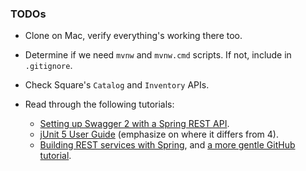 ### TODOs

-  Clone on Mac, verify everything's working there too.

-   Determine if we need `mvnw` and `mvnw.cmd` scripts. If not, include in `.gitignore`.

-   Check Square's `Catalog` and `Inventory` APIs.

-   Read through the following tutorials:

    -   [Setting up Swagger 2 with a Spring REST API](https://www.baeldung.com/swagger-2-documentation-for-spring-rest-api).
    -   [jUnit 5 User Guide]( https://junit.org/junit5/docs/current/user-guide/) (emphasize on where it differs from 4).
    -   [Building REST services with Spring](https://spring.io/guides/tutorials/rest/), and [a 
         more gentle GitHub tutorial](https://github.com/spring-guides/tut-rest).
    


